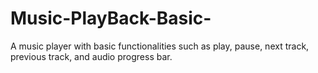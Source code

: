 # Music-PlayBack-Basic-

A music player with basic functionalities such as play, pause, next track, previous track, and audio progress bar.
